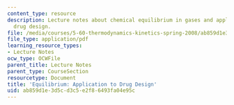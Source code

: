 ```yaml
---
content_type: resource
description: Lecture notes about chemical equilibrium in gases and application to
  drug design.
file: /media/courses/5-60-thermodynamics-kinetics-spring-2008/ab859d1e3d5cd3c5e2f86493fa04e95c_5_60_lecture17.pdf
file_type: application/pdf
learning_resource_types:
- Lecture Notes
ocw_type: OCWFile
parent_title: Lecture Notes
parent_type: CourseSection
resourcetype: Document
title: 'Equilibrium: Application to Drug Design'
uid: ab859d1e-3d5c-d3c5-e2f8-6493fa04e95c
---
```

